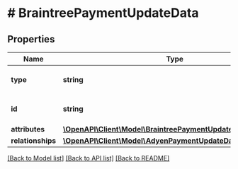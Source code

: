 # # BraintreePaymentUpdateData

## Properties

Name | Type | Description | Notes
------------ | ------------- | ------------- | -------------
**type** | **string** | The resource&#39;s type |
**id** | **string** | The resource&#39;s id |
**attributes** | [**\OpenAPI\Client\Model\BraintreePaymentUpdateDataAttributes**](BraintreePaymentUpdateDataAttributes.md) |  |
**relationships** | [**\OpenAPI\Client\Model\AdyenPaymentUpdateDataRelationships**](AdyenPaymentUpdateDataRelationships.md) |  | [optional]

[[Back to Model list]](../../README.md#models) [[Back to API list]](../../README.md#endpoints) [[Back to README]](../../README.md)
